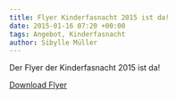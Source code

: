 ```yaml
---
title: Flyer Kinderfasnacht 2015 ist da!
date: 2015-01-16 07:20 +00:00
tags: Angebot, Kinderfasnacht
author: Sibylle Müller
---
```


Der Flyer der Kinderfasnacht 2015 ist da!

[Download Flyer](/download/news/Kinderfasnacht-Plakat-Flyer-2015.pdf) 